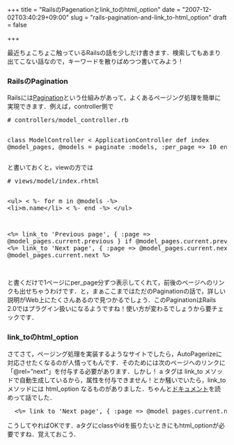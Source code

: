 +++
title = "RailsのPagenationとlink_toのhtml_option"
date = "2007-12-02T03:40:29+09:00"
slug = "rails-pagination-and-link_to-html_option"
draft = false

+++

<p>最近ちょこちょこ触っているRailsの話を少しだけ書きます．検索してもあまり出てこない話なので，キーワードを散りばめつつ書いてみよう！</p>
<h3>RailsのPagination</h3>
<p>Railsには<a href="http://api.rubyonrails.org/classes/ActionController/Pagination.html">Pagination</a>という仕組みがあって，よくあるページング処理を簡単に実現できます．例えば，controller側で</p>
<pre>
# controllers/model_controller.rb

class ModelController < ApplicationController
  def index
    @model_pages, @models = paginate :models, :per_page => 10
  end
end
</pre>
<p>と書いておくと，viewの方では</p>
<pre>
# views/model/index.rhtml

  &lt;ul&gt;
    < %- for m in @models -%>
    &lt;li&gt;m.name&lt;/li&gt;
    < %- end -%>
  &lt;/ul&gt;

  &lt;%= link_to 'Previous page', { :page => @model_pages.current.previous } if @model_pages.current.previous %&gt;
  &lt;%= link_to 'Next page', { :page => @model_pages.current.next } if @model_pages.current.next %&gt;

</pre>
<p>と書くだけで1ページにper_page分ずつ表示してくれて，前後のページへのリンクも出せちゃうわけです．と，まぁここまではただのPaginationの話で，詳しい説明がWeb上にたくさんあるので見つかるでしょう．このPaginationはRails 2.0ではプラグイン扱いになるようですね！使い方が変わるでしょうから要チェックです．</p>
<h3>link_toのhtml_option</h3>
<p>さてさて，ページング処理を実装するようなサイトでしたら，AutoPagerizeに対応させたくなるのが人情ってもんです．そのためには次のページへのリンクに「@rel=&#8221;next&#8221;」を付与する必要があります．しかし！ a タグは link_to メソッドで自動生成しているから，属性を付与できません！とか騒いでいたら，link_to メソッドには html_option なるものがありました．ちゃんと<a href="http://api.rubyonrails.org/classes/ActionView/Helpers/UrlHelper.html#M000491">ドキュメント</a>を読めって話でした．</p>
<pre>
  &lt;%= link_to 'Next page', { :page => @model_pages.current.next }, { :rel => "next" } if @model_pages.current.next %&gt;
</pre>
<p>こうしてやればOKです．aタグにclassやidを振りたいときにもhtml_optionが必要ですね．覚えておこう．</p>
